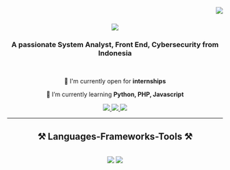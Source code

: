 <img align="right" src="https://visitor-badge.laobi.icu/badge?page_id=juanhkahfi.juanhkahfi" />

<h1 align="center">
    <img src="https://readme-typing-svg.herokuapp.com?font=Righteous&size=35&duration=4000&pause=1000&color=17FFFC&center=true&vCenter=true&random=false&width=500&height=70&lines=Hi+There!+%F0%9F%91%8B;I'm+Juan+Haniful+Kahfi!;" />
</h1>

<h3 align="center">A passionate System Analyst, Front End, Cybersecurity from Indonesia </h3>

<br/>

<div align="center">
 
 🔭 I'm currently open for **internships**
 
 🌱 I’m currently learning **Python, PHP, Javascript**

 </div>
 
<div align="center"> 
  <a href="mailto:juanhkahfi10@gmail.com">
    <img src="https://img.shields.io/badge/Gmail-333333?style=for-the-badge&logo=gmail&logoColor=red" />
  </a>
  <a href="https://www.linkedin.com/in/juanhkahfi/" target="_blank">
    <img src="https://img.shields.io/badge/LinkedIn-0077B5?style=for-the-badge&logo=linkedin&logoColor=white" target="_blank" />
  </a>
  <a href="https://juanhkahfi.github.io/portfolio-juan/" target="_blank">
     <img src="https://img.shields.io/badge/Portfolio-FF5722?style=for-the-badge&logo=todoist&logoColor=white" target="_blank" /> <!-- sqlite, safari, google-chrome are other good icon options -->
  </a>
</div>

 <hr/>
 
<h2 align="center">⚒️ Languages-Frameworks-Tools ⚒️</h2>
<br/>
<div align="center">
    <img src="https://skillicons.dev/icons?i=bootstrap,html,css,vscode,github,figma,tailwind,javascript" />
    <img src="https://skillicons.dev/icons?i=python,java,mysql,r" /><br>
</div>

<br/>
